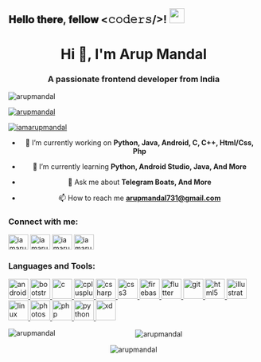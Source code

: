 <h2> 𝐇𝐞𝐥𝐥𝐨 𝐭𝐡𝐞𝐫𝐞, 𝐟𝐞𝐥𝐥𝐨𝐰 <𝚌𝚘𝚍𝚎𝚛𝚜/>! <img src="https://github.com/arupmandal/arupmandal/blob/master/gifs/Hi.gif" width="30px"></h2>

<div align="center" width="50">

<h1 align="center">Hi 👋, I'm Arup Mandal</h1>
<h3 align="center">A passionate frontend developer from India</h3>

<p align="left"> <img src="https://komarev.com/ghpvc/?username=arupmandal&label=Profile%20views&color=0e75b6&style=flat" alt="arupmandal" /> </p>

<p align="left"> <a href="https://github.com/ryo-ma/github-profile-trophy"><img src="https://github-profile-trophy.vercel.app/?username=arupmandal" alt="arupmandal" /></a> </p>

<p align="left"> <a href="https://twitter.com/iamarupmandal" target="blank"><img src="https://img.shields.io/twitter/follow/iamarupmandal?logo=twitter&style=for-the-badge" alt="iamarupmandal" /></a> </p>

- 🔭 I’m currently working on **Python, Java, Android, C, C++, Html/Css, Php**

- 🌱 I’m currently learning **Python, Android Studio, Java, And More**

- 💬 Ask me about **Telegram Boats, And More**

- 📫 How to reach me **arupmandal731@gmail.com**

<h3 align="left">Connect with me:</h3>
<p align="left">
<a href="https://twitter.com/iamarupmandal" target="blank"><img align="center" src="https://cdn.jsdelivr.net/npm/simple-icons@3.0.1/icons/twitter.svg" alt="iamarupmandal" height="30" width="40" /></a>
<a href="https://linkedin.com/in/iamarupmandal" target="blank"><img align="center" src="https://cdn.jsdelivr.net/npm/simple-icons@3.0.1/icons/linkedin.svg" alt="iamarupmandal" height="30" width="40" /></a>
<a href="https://fb.com/iamarupmandal" target="blank"><img align="center" src="https://cdn.jsdelivr.net/npm/simple-icons@3.0.1/icons/facebook.svg" alt="iamarupmandal" height="30" width="40" /></a>
<a href="https://instagram.com/iamarupmandal" target="blank"><img align="center" src="https://cdn.jsdelivr.net/npm/simple-icons@3.0.1/icons/instagram.svg" alt="iamarupmandal" height="30" width="40" /></a>
</p>

<h3 align="left">Languages and Tools:</h3>
<p align="left"> <a href="https://developer.android.com" target="_blank"> <img src="https://devicons.github.io/devicon/devicon.git/icons/android/android-original-wordmark.svg" alt="android" width="40" height="40"/> </a> <a href="https://getbootstrap.com" target="_blank"> <img src="https://devicons.github.io/devicon/devicon.git/icons/bootstrap/bootstrap-plain.svg" alt="bootstrap" width="40" height="40"/> </a> <a href="https://www.cprogramming.com/" target="_blank"> <img src="https://devicons.github.io/devicon/devicon.git/icons/c/c-original.svg" alt="c" width="40" height="40"/> </a> <a href="https://www.w3schools.com/cpp/" target="_blank"> <img src="https://devicons.github.io/devicon/devicon.git/icons/cplusplus/cplusplus-original.svg" alt="cplusplus" width="40" height="40"/> </a> <a href="https://www.w3schools.com/cs/" target="_blank"> <img src="https://devicons.github.io/devicon/devicon.git/icons/csharp/csharp-original.svg" alt="csharp" width="40" height="40"/> </a> <a href="https://www.w3schools.com/css/" target="_blank"> <img src="https://devicons.github.io/devicon/devicon.git/icons/css3/css3-original-wordmark.svg" alt="css3" width="40" height="40"/> </a> <a href="https://firebase.google.com/" target="_blank"> <img src="https://www.vectorlogo.zone/logos/firebase/firebase-icon.svg" alt="firebase" width="40" height="40"/> </a> <a href="https://flutter.dev" target="_blank"> <img src="https://www.vectorlogo.zone/logos/flutterio/flutterio-icon.svg" alt="flutter" width="40" height="40"/> </a> <a href="https://git-scm.com/" target="_blank"> <img src="https://www.vectorlogo.zone/logos/git-scm/git-scm-icon.svg" alt="git" width="40" height="40"/> </a> <a href="https://www.w3.org/html/" target="_blank"> <img src="https://devicons.github.io/devicon/devicon.git/icons/html5/html5-original-wordmark.svg" alt="html5" width="40" height="40"/> </a> <a href="https://www.adobe.com/in/products/illustrator.html" target="_blank"> <img src="https://www.vectorlogo.zone/logos/adobe_illustrator/adobe_illustrator-icon.svg" alt="illustrator" width="40" height="40"/> </a> <a href="https://www.linux.org/" target="_blank"> <img src="https://devicons.github.io/devicon/devicon.git/icons/linux/linux-original.svg" alt="linux" width="40" height="40"/> </a> <a href="https://www.photoshop.com/en" target="_blank"> <img src="https://devicons.github.io/devicon/devicon.git/icons/photoshop/photoshop-plain.svg" alt="photoshop" width="40" height="40"/> </a> <a href="https://www.php.net" target="_blank"> <img src="https://devicons.github.io/devicon/devicon.git/icons/php/php-original.svg" alt="php" width="40" height="40"/> </a> <a href="https://www.python.org" target="_blank"> <img src="https://devicons.github.io/devicon/devicon.git/icons/python/python-original.svg" alt="python" width="40" height="40"/> </a> <a href="https://www.adobe.com/products/xd.html" target="_blank"> <img src="https://cdn.worldvectorlogo.com/logos/adobe-xd.svg" alt="xd" width="40" height="40"/> </a> </p>

<p><img align="left" src="https://github-readme-stats.vercel.app/api/top-langs?username=arupmandal&show_icons=true&locale=en&layout=compact" alt="arupmandal" /></p>

<p>&nbsp;<img align="center" src="https://github-readme-stats.vercel.app/api?username=arupmandal&show_icons=true&locale=en" alt="arupmandal" /></p>

<p><img align="center" src="https://github-readme-streak-stats.herokuapp.com/?user=arupmandal&" alt="arupmandal" /></p>
